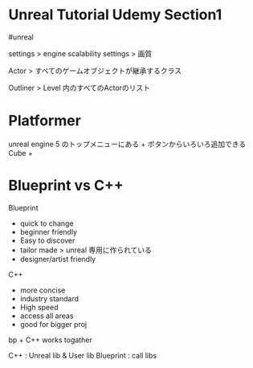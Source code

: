 # Unreal Tutorial Udemy Section1

#unreal

settings > engine scalability settings > 画質

Actor > すべてのゲームオブジェクトが継承するクラス

Outliner > Level 内のすべてのActorのリスト

# Platformer

unreal engine 5 のトップメニューにある + ボタンからいろいろ追加できる
Cube + 

# Blueprint vs C++

Blueprint
- quick to change
- beginner friendly
- Easy to discover
- tailor made > unreal 専用に作られている
- designer/artist friendly

C++
- more concise
- industry standard
- High speed
- access all areas
- good for bigger proj

bp + C++ works togather

C++ : Unreal lib & User lib
Blueprint : call libs



